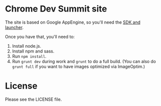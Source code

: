 # Chrome Dev Summit site

The site is based on Google AppEngine, so you'll need the [SDK and launcher](https://cloud.google.com/appengine/downloads).

Once you have that, you'll need to:

1. Install node.js.
1. Install npm and sass.
1. Run `npm install`.
1. Run `grunt dev` during work and `grunt` to do a full build. (You can also do `grunt full` if you want to have images optimized via ImageOptim.)

# License

Please see the LICENSE file.
